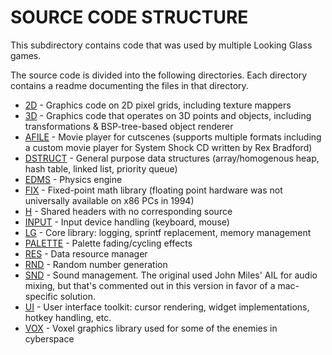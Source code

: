 SOURCE CODE STRUCTURE
=====================

This subdirectory contains code that was used by multiple Looking Glass games.

The source code is divided into the following directories. Each directory contains a readme documenting the files in that directory.

* [2D](https://github.com/nothings/shockmac/tree/master/ShockMac/Libraries/2D/Source) - Graphics code on 2D pixel grids, including texture mappers
* [3D](https://github.com/nothings/shockmac/tree/master/ShockMac/Libraries/3D/Source) - Graphics code that operates on 3D points and objects, including transformations & BSP-tree-based object renderer
* [AFILE](https://github.com/nothings/shockmac/tree/master/ShockMac/Libraries/AFILE/Source) - Movie player for cutscenes (supports multiple formats including a custom movie player for System Shock CD written by Rex Bradford)
* [DSTRUCT](https://github.com/nothings/shockmac/tree/master/ShockMac/Libraries/DSTRUCT/Source) - General purpose data structures (array/homogenous heap, hash table, linked list, priority queue)
* [EDMS](https://github.com/nothings/shockmac/tree/master/ShockMac/Libraries/EDMS/Source) - Physics engine
* [FIX](https://github.com/nothings/shockmac/tree/master/ShockMac/Libraries/FIX/Source) - Fixed-point math library (floating point hardware was not universally available on x86 PCs in 1994)
* [H](https://github.com/nothings/shockmac/tree/master/ShockMac/Libraries/H) - Shared headers with no corresponding source
* [INPUT](https://github.com/nothings/shockmac/tree/master/ShockMac/Libraries/INPUT/Source) - Input device handling (keyboard, mouse)
* [LG](https://github.com/nothings/shockmac/tree/master/ShockMac/Libraries/LG/Source) - Core library: logging, sprintf replacement, memory management
* [PALETTE](https://github.com/nothings/shockmac/tree/master/ShockMac/Libraries/PALETTE/Source) - Palette fading/cycling effects
* [RES](https://github.com/nothings/shockmac/tree/master/ShockMac/Libraries/RES/Source) - Data resource manager
* [RND](https://github.com/nothings/shockmac/tree/master/ShockMac/Libraries/RND/Source) - Random number generation
* [SND](https://github.com/nothings/shockmac/tree/master/ShockMac/Libraries/SND/Source) - Sound management. The original used John Miles' AIL for audio mixing, but that's commented out in this version in favor of a mac-specific solution.
* [UI](https://github.com/nothings/shockmac/tree/master/ShockMac/Libraries/UI/Source) - User interface toolkit: cursor rendering, widget implementations, hotkey handling, etc.
* [VOX](https://github.com/nothings/shockmac/tree/master/ShockMac/Libraries/VOX/Source) - Voxel graphics library used for some of the enemies in cyberspace
